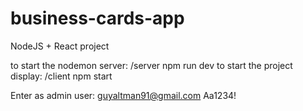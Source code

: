# business-cards-app

NodeJS + React project

to start the nodemon server: /server npm run dev
to start the project display: /client npm start

Enter as admin user:
guyaltman91@gmail.com
Aa1234!
